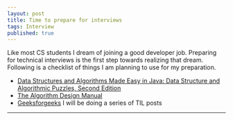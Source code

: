 ```yaml
---
layout: post
title: Time to prepare for interviews
tags: Interview
published: true
---
```



Like most CS students I dream of joining a good developer job. Preparing for technical interviews is the first step towards realizing that dream. Following is a checklist of things I am planning to use for my preparation.
- [Data Structures and Algorithms Made Easy in Java: Data Structure and Algorithmic Puzzles, Second Edition](http://www.amazon.com/Data-Structures-Algorithms-Made-Easy/dp/1468101277/ref=sr_1_1?ie=UTF8&qid=1419319363&sr=8-1&keywords=narasimha+karumanchi)
- [The Algorithm Design Manual](http://www.amazon.com/Algorithm-Design-Manual-Steven-Skiena/dp/1848000693/ref=sr_1_1?ie=UTF8&qid=1419319457&sr=8-1&keywords=algorithm+design+manual)
- [Geeksforgeeks](http://www.geeksforgeeks.org/)
I will be doing a series of TIL posts
-----